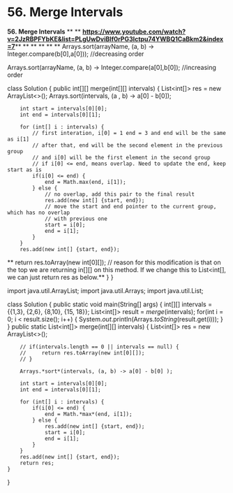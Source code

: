 # 56. Merge Intervals

**56. Merge Intervals**
**
**
**https://www.youtube.com/watch?v=2JzRBPFYbKE&list=PLgUwDviBIf0rPG3Ictpu74YWBQ1CaBkm2&index=7**** **
**
**
**
**
Arrays.sort(arrayName, (a, b) -> Integer.compare(b[0],a[0])); //decreasing order
    
Arrays.sort(arrayName, (a, b) -> Integer.compare(a[0],b[0]); //increasing order

class Solution {
    public int[][] merge(int[][] intervals) {
        List<int[]> res = new ArrayList<>();
        Arrays.sort(intervals, (a , b) -> a[0] - b[0]);
        
        int start = intervals[0][0];
        int end = intervals[0][1];
        
        for (int[] i : intervals) {
            // first interation, i[0] = 1 end = 3 and end will be the same as i[1] 
            // after that, end will be the second element in the previous group
            // and i[0] will be the first element in the second group
            // if i[0] <= end, means overlap. Need to update the end, keep start as is
            if(i[0] <= end) {
                end = Math.max(end, i[1]);
            } else {
                // no overlap, add this pair to the final result
                res.add(new int[] {start, end});
                // move the start and end pointer to the current group, which has no overlap
                // with previous one
                start = i[0];
                end = i[1];
            }
        }
        res.add(new int[] {start, end});
**        return res.toArray(new int[0][]); // reason for this modification is that on the top we are returning in[][] on this method. If we change this to List<int[], we can just return res as below.**
    }
}

import java.util.ArrayList;
import java.util.Arrays;
import java.util.List;

class Solution {
    public static void main(String[] args) {
        int[][] intervals = {{1,3}, {2,6}, {8,10}, {15, 18}};
        List<int[]> result = *merge*(intervals);
        for(int i = 0; i < result.size(); i++) {
            System.*out*.println(Arrays.*toString*(result.get(i)));
        }
    }
    public static List<int[]> merge(int[][] intervals) {
        List<int[]> res = new ArrayList<>();

        // if(intervals.length == 0 || intervals == null) {
        //     return res.toArray(new int[0][]);
        // }

        Arrays.*sort*(intervals, (a, b) -> a[0] - b[0] );

        int start = intervals[0][0];
        int end = intervals[0][1];

        for (int[] i : intervals) {
            if(i[0] <= end) {
                end = Math.*max*(end, i[1]);
            } else {
                res.add(new int[] {start, end});
                start = i[0];
                end = i[1];
            }
        }
        res.add(new int[] {start, end});
        return res;
    }
}

